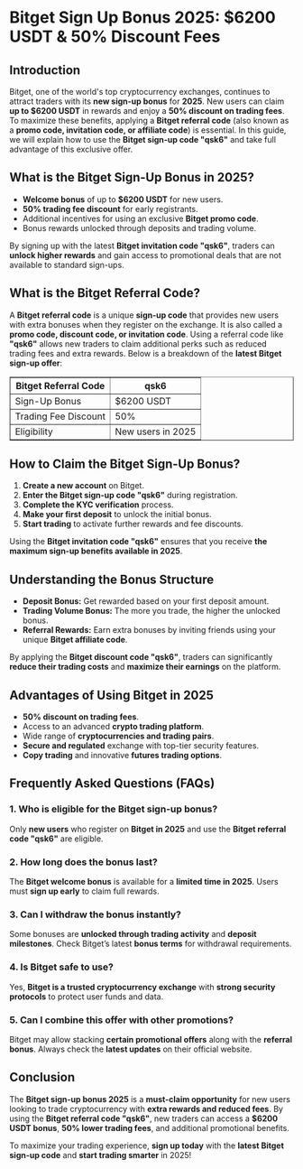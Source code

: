 <h1>Bitget Sign Up Bonus 2025: $6200 USDT & 50% Discount Fees</h1>
<h2>Introduction</h2>
<p>Bitget, one of the world's top cryptocurrency exchanges, continues to attract traders with its <strong>new sign-up bonus</strong> for <strong>2025</strong>. New users can claim <strong>up to $6200 USDT</strong> in rewards and enjoy a <strong>50% discount on trading fees</strong>. To maximize these benefits, applying a <strong>Bitget referral code</strong> (also known as a <strong>promo code, invitation code, or affiliate code</strong>) is essential. In this guide, we will explain how to use the <strong>Bitget sign-up code "qsk6"</strong> and take full advantage of this exclusive offer.</p>

<h2>What is the Bitget Sign-Up Bonus in 2025?</h2>
<ul>
    <li><strong>Welcome bonus</strong> of up to <strong>$6200 USDT</strong> for new users.</li>
    <li><strong>50% trading fee discount</strong> for early registrants.</li>
    <li>Additional incentives for using an exclusive <strong>Bitget promo code</strong>.</li>
    <li>Bonus rewards unlocked through deposits and trading volume.</li>
</ul>
<p>By signing up with the latest <strong>Bitget invitation code "qsk6"</strong>, traders can <strong>unlock higher rewards</strong> and gain access to promotional deals that are not available to standard sign-ups.</p>

<h2>What is the Bitget Referral Code?</h2>
<p>A <strong>Bitget referral code</strong> is a unique <strong>sign-up code</strong> that provides new users with extra bonuses when they register on the exchange. It is also called a <strong>promo code, discount code, or invitation code</strong>. Using a referral code like <strong>"qsk6"</strong> allows new traders to claim additional perks such as reduced trading fees and extra rewards. Below is a breakdown of the <strong>latest Bitget sign-up offer</strong>:</p>

<table border="1">
    <tr>
        <th>Bitget Referral Code</th>
        <th>qsk6</th>
    </tr>
    <tr>
        <td>Sign-Up Bonus</td>
        <td>$6200 USDT</td>
    </tr>
    <tr>
        <td>Trading Fee Discount</td>
        <td>50%</td>
    </tr>
    <tr>
        <td>Eligibility</td>
        <td>New users in 2025</td>
    </tr>
</table>

<h2>How to Claim the Bitget Sign-Up Bonus?</h2>
<ol>
    <li><strong>Create a new account</strong> on Bitget.</li>
    <li><strong>Enter the Bitget sign-up code "qsk6"</strong> during registration.</li>
    <li><strong>Complete the KYC verification</strong> process.</li>
    <li><strong>Make your first deposit</strong> to unlock the initial bonus.</li>
    <li><strong>Start trading</strong> to activate further rewards and fee discounts.</li>
</ol>
<p>Using the <strong>Bitget invitation code "qsk6"</strong> ensures that you receive <strong>the maximum sign-up benefits available in 2025</strong>.</p>

<h2>Understanding the Bonus Structure</h2>
<ul>
    <li><strong>Deposit Bonus:</strong> Get rewarded based on your first deposit amount.</li>
    <li><strong>Trading Volume Bonus:</strong> The more you trade, the higher the unlocked bonus.</li>
    <li><strong>Referral Rewards:</strong> Earn extra bonuses by inviting friends using your unique <strong>Bitget affiliate code</strong>.</li>
</ul>
<p>By applying the <strong>Bitget discount code "qsk6"</strong>, traders can significantly <strong>reduce their trading costs</strong> and <strong>maximize their earnings</strong> on the platform.</p>

<h2>Advantages of Using Bitget in 2025</h2>
<ul>
    <li><strong>50% discount on trading fees</strong>.</li>
    <li>Access to an advanced <strong>crypto trading platform</strong>.</li>
    <li>Wide range of <strong>cryptocurrencies and trading pairs</strong>.</li>
    <li><strong>Secure and regulated</strong> exchange with top-tier security features.</li>
    <li><strong>Copy trading</strong> and innovative <strong>futures trading options</strong>.</li>
</ul>

<h2>Frequently Asked Questions (FAQs)</h2>
<h3>1. Who is eligible for the Bitget sign-up bonus?</h3>
<p>Only <strong>new users</strong> who register on <strong>Bitget in 2025</strong> and use the <strong>Bitget referral code "qsk6"</strong> are eligible.</p>

<h3>2. How long does the bonus last?</h3>
<p>The <strong>Bitget welcome bonus</strong> is available for a <strong>limited time in 2025</strong>. Users must <strong>sign up early</strong> to claim full rewards.</p>

<h3>3. Can I withdraw the bonus instantly?</h3>
<p>Some bonuses are <strong>unlocked through trading activity</strong> and <strong>deposit milestones</strong>. Check Bitget’s latest <strong>bonus terms</strong> for withdrawal requirements.</p>

<h3>4. Is Bitget safe to use?</h3>
<p>Yes, <strong>Bitget is a trusted cryptocurrency exchange</strong> with <strong>strong security protocols</strong> to protect user funds and data.</p>

<h3>5. Can I combine this offer with other promotions?</h3>
<p>Bitget may allow stacking <strong>certain promotional offers</strong> along with the <strong>referral bonus</strong>. Always check the <strong>latest updates</strong> on their official website.</p>

<h2>Conclusion</h2>
<p>The <strong>Bitget sign-up bonus 2025</strong> is a <strong>must-claim opportunity</strong> for new users looking to trade cryptocurrency with <strong>extra rewards and reduced fees</strong>. By using the <strong>Bitget referral code "qsk6"</strong>, new traders can access a <strong>$6200 USDT bonus</strong>, <strong>50% lower trading fees</strong>, and additional promotional benefits.</p>
<p>To maximize your trading experience, <strong>sign up today</strong> with the <strong>latest Bitget sign-up code</strong> and <strong>start trading smarter</strong> in 2025!</p>
